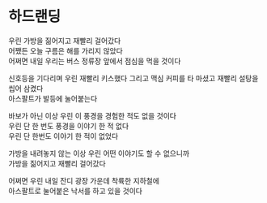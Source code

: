# 하드랜딩

우린 가방을 짊어지고 재빨리 걸어갔다  
어쨌든 오늘 구름은 해를 가리지 않았다  
어쩌면 내일 우리는 버스 정류장 앞에서 점심을 먹을 것이다

신호등을 기다리며 우린 재빨리 키스했다 그리고 맥심 커피를 타 마셨고 재빨리 설탕을 씹어 삼켰다  
아스팔트가 발등에 눌어붙는다

바보가 아닌 이상
우린 이 풍경을 경험한 적도 없을 것이다  
우린 단 한 번도 풍경을 이야기 한 적 없다  
우린 단 한번도 이야기 한 적이 없었다

가방을 내려놓지 않는 이상 우린 어떤 이야기도 할 수 없으니까  
가방을 짊어지고 재빨리 걸어갔다

어쩌면 우린 내일 잔디 광장 가운데 착륙한 지하철에  
아스팔트로 눌어붙은 낙서를 하고 있을 것이다
